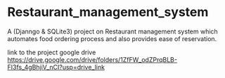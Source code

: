 # Restaurant_management_system
A (Djanngo &amp; SQLite3) project on Restaurant management system which automates food ordering process and also provides ease of reservation.


link to the project google drive
https://drive.google.com/drive/folders/1ZfFW_odZPrqBLB-FI3fs_4gBhjiV_nCI?usp=drive_link
